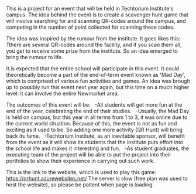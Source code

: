 This is a project for an event that will be held in Techtorium Institute's campus.
The idea behind the event is to create a scavenger hunt game that will involve searching for and scanning QR-codes around the campus, 
and competing in the number of point collected for scanning these codes.

The idea was inspired by the rumour from the institute. 
It goes likes this: Tthere are several QR-codes around the facility, and if you scan them all, you get to receive some prize from the institute. 
So an idea emerged to bring the rumour to life.

It is expected that the entire school will participate in this event. 
It could theoretically become a part of the end-of-term event known as 'Mad Day', which is comprised of various fun activities and games.
An idea was brough up to possibly run this event next year again, but this time on a much higher level: it can involve the entire Newmarket area.


The outcomes of this event will be:
  -All students will get more fun at the end of the year, celebrating the end of their studies.
  -Usually, the Mad Day is held on campus, but this year in all terms from 1 to 3, it was online due to the current world situation. Because of this, the event is not as fun and exciting as it used to be. So adding one more activity (QR Hunt) will bring back its fame.
  -Techtorium Institute, as an inevitable sponsor, will benefit from the event as it will show its students that the institute puts effort into the school life and makes it interesting and fun.
  -As student graduates, the executing team of the project will be able to put the project into their portfolios to show their experience in carrying out such work.


This is the link to the website, which is used to play this game: https://qrhunt.azurewebsites.net/
The server is slow (free plan was used to host the website), so please be paitent when page is loading.
